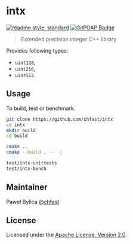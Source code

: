 # intx

[![readme style: standard][readme style standard badge]][standard readme]
[![GitPOAP Badge](https://public-api.gitpoap.io/v1/repo/chfast/intx/badge)](https://www.gitpoap.io/gh/chfast/intx)

> Extended precision integer C++ library

Provides following types:

- `uint128`,
- `uint256`,
- `uint512`.

## Usage

To build, test or benchmark.

```bash
git clone https://github.com/chfast/intx
cd intx
mkdir build
cd build

cmake ..
cmake --build . -- -j

test/intx-unittests
test/intx-bench
```

## Maintainer

Paweł Bylica [@chfast]

## License

Licensed under the [Apache License, Version 2.0].


[@chfast]: https://github.com/chfast
[Apache License, Version 2.0]: LICENSE
[standard readme]: https://github.com/RichardLitt/standard-readme

[readme style standard badge]: https://img.shields.io/badge/readme%20style-standard-brightgreen.svg?style=flat-square


